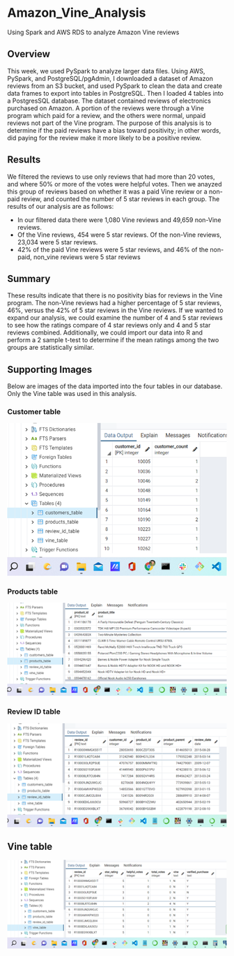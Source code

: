 # Amazon_Vine_Analysis
Using Spark and AWS RDS to analyze Amazon Vine reviews

## Overview

This  week, we used PySpark to analyze larger data files. Using AWS, PySpark, and PostgreSQL/pgAdmin, I downloaded a dataset of Amazon reviews from an S3 bucket, and used PySpark to clean the data and create data frames to export into tables in PostgreSQL. Then I loaded 4 tables into a PostgresSQL database. The dataset contained reviews of electronics purchased on Amazon. A portion of the reviews were through a Vine program which paid for a review, and the others were normal, unpaid reviews not part of the Vine program. The purpose of this analysis is to determine if the paid reviews have a bias toward positivity; in other words, did paying for the review make it more likely to be a positive review.

## Results
We filtered the reviews to use only reviews that had more than 20 votes, and where 50% or more of the votes were helpful votes. Then we anayzed this group of reviews based on whether it was a paid Vine review or a non-paid review, and counted the number of 5 star reviews in each group. The results of our analysis are as follows:
  - In our filtered data there were 1,080 Vine reviews and 49,659 non-Vine reviews.
  - Of the Vine reviews, 454 were 5 star reviews. Of the non-Vine reviews, 23,034 were 5 star reviews.
  - 42% of the paid Vine reviews were 5 star reviews, and 46% of the non-paid, non_vine reviews were 5 star reviews

## Summary
These results indicate that there is no positivity bias for reviews in the Vine program. The non-Vine reviews had a higher percentage of 5 star reviews, 46%, versus the 42% of 5 star reviews in the Vine reviews. If we wanted to expand our analysis, we could examine the number of 4 and 5 star reviews to see how the ratings compare of 4 star reviews only and 4 and 5 star reviews combined. Additionally, we could import our data into R and perform a 2 sample t-test to determine if the mean ratings among the two groups are statistically similar.

## Supporting Images

Below are images of the data imported into the four tables in our database. Only the Vine table was used in this analysis.

### Customer table
![customers](https://github.com/mgsrichard/Amazon_Vine_Analysis/blob/main/images/customers_table.png) <br>

### Products table
![products](https://github.com/mgsrichard/Amazon_Vine_Analysis/blob/main/images/products_table.png)<br>

### Review ID table
![review id](https://github.com/mgsrichard/Amazon_Vine_Analysis/blob/main/images/review_id_table.png)<br>

## Vine table
![vine](https://github.com/mgsrichard/Amazon_Vine_Analysis/blob/main/images/vine_table.png)
